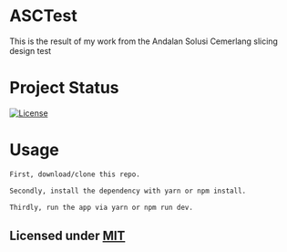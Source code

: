 # ASCTest

This is the result of my work from the Andalan Solusi Cemerlang slicing design test

# Project Status
[![License](https://img.shields.io/badge/License-MIT-yellow.svg)](https://opensource.org/licenses/MIT)

# Usage

```sh
First, download/clone this repo.

Secondly, install the dependency with yarn or npm install.

Thirdly, run the app via yarn or npm run dev.

```

## Licensed under [MIT](LICENSE)
